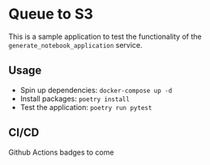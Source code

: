 # Queue to S3

This is a sample application to test the functionality of the `generate_notebook_application` service.

## Usage

* Spin up dependencies: `docker-compose up -d`
* Install packages: `poetry install`
* Test the application: `poetry run pytest`

## CI/CD

Github Actions badges to come
